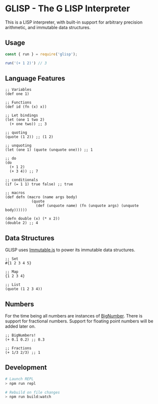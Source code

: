 # GLISP - The G LISP Interpreter

This is a LISP interpreter, with built-in support for arbitrary precision arithmetic, and immutable data structures.

## Usage
```JavaScript
const { run } = require('glisp');

run('(+ 1 2)') // 3
```

## Language Features
```LISP
;; Variables
(def one 1)

;; Functions
(def id (fn (x) x))

;; Let bindings
(let (one 1 two 2)
  (+ one two)) ;; 3

;; quoting
(quote (1 2)) ;; (1 2)

;; unquoting
(let (one 1) (quote (unquote one))) ;; 1

;; do
(do
  (+ 1 2)
  (+ 3 4)) ;; 7

;; conditionals
(if (= 1 1) true false) ;; true

;; macros
(def defn (macro (name args body)
            (quote
              (def (unquote name) (fn (unquote args) (unquote body))))))

(defn double (x) (* x 2))
(double 2) ;; 4

```

## Data Structures
GLISP uses [Immutable.js](https://facebook.github.io/immutable-js/) to power its immutable data structures.

```LISP
;; Set
#{1 2 3 4 5}

;; Map
{1 2 3 4}

;; List
(quote (1 2 3 4))
```

## Numbers
For the time being all numbers are instances of [BigNumber](https://github.com/MikeMcl/bignumber.js/). There is support for fractional numbers. Support for floating point numbers will be added later on.

```LISP
;; BigNumbers!
(+ 0.1 0.2) ;; 0.3

;; Fractions
(+ 1/3 2/3) ;; 1
```

## Development

```BASH
# Launch REPL
> npm run repl

# Rebuild on file changes
> npm run build:watch
```
